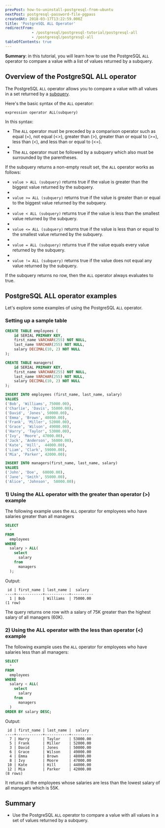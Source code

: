 ```yaml
---
prevPost: how-to-uninstall-postgresql-from-ubuntu
nextPost: postgresql-password-file-pgpass
createdAt: 2018-03-17T13:22:59.000Z
title: 'PostgreSQL ALL Operator'
redirectFrom: 
            - /postgresql/postgresql-tutorial/postgresql-all
            - /postgresql/postgresql-all
tableOfContents: true
---
```



**Summary**: in this tutorial, you will learn how to use the PostgreSQL `ALL` operator to compare a value with a list of values returned by a subquery.

## Overview of the PostgreSQL ALL operator

The PostgreSQL `ALL` operator allows you to compare a value with all values in a set returned by a [subquery](/postgresql/postgresql-subquery).

Here's the basic syntax of the `ALL` operator:

```
expression operator ALL(subquery)
```

In this syntax:

- The `ALL` operator must be preceded by a comparison operator such as equal (=), not equal (&lt;>), greater than (>), greater than or equal to (>=), less than (&lt;), and less than or equal to (&lt;=).
-
- The `ALL` operator must be followed by a subquery which also must be surrounded by the parentheses.

If the subquery returns a non-empty result set, the `ALL` operator works as follows:

- `value > ALL (subquery)` returns true if the value is greater than the biggest value returned by the subquery.
-
- `value >= ALL (subquery)` returns true if the value is greater than or equal to the biggest value returned by the subquery.
-
- `value < ALL (subquery)` returns true if the value is less than the smallest value returned by the subquery.
-
- `value <= ALL (subquery)` returns true if the value is less than or equal to the smallest value returned by the subquery.
-
- `value = ALL (subquery)` returns true if the value equals every value returned by the subquery.
-
- `value != ALL (subquery)` returns true if the value does not equal any value returned by the subquery.

If the subquery returns no row, then the `ALL` operator always evaluates to true.

## PostgreSQL ALL operator examples

Let's explore some examples of using the PostgreSQL `ALL` operator.

### Setting up a sample table

```sql
CREATE TABLE employees (
    id SERIAL PRIMARY KEY,
    first_name VARCHAR(255) NOT NULL,
    last_name VARCHAR(255) NOT NULL,
    salary DECIMAL(10, 2) NOT NULL
);

CREATE TABLE managers(
    id SERIAL PRIMARY KEY,
    first_name VARCHAR(255) NOT NULL,
    last_name VARCHAR(255) NOT NULL,
    salary DECIMAL(10, 2) NOT NULL
);

INSERT INTO employees (first_name, last_name, salary)
VALUES
('Bob', 'Williams', 75000.00),
('Charlie', 'Davis', 55000.00),
('David', 'Jones', 50000.00),
('Emma', 'Brown', 48000.00),
('Frank', 'Miller', 52000.00),
('Grace', 'Wilson', 49000.00),
('Harry', 'Taylor', 53000.00),
('Ivy', 'Moore', 47000.00),
('Jack', 'Anderson', 56000.00),
('Kate', 'Hill',  44000.00),
('Liam', 'Clark', 59000.00),
('Mia', 'Parker', 42000.00);

INSERT INTO managers(first_name, last_name, salary)
VALUES
('John', 'Doe',  60000.00),
('Jane', 'Smith', 55000.00),
('Alice', 'Johnson',  58000.00);
```

### 1) Using the ALL operator with the greater than operator (>) example

The following example uses the `ALL` operator for employees who have salaries greater than all managers

```sql
SELECT
  *
FROM
  employees
WHERE
  salary > ALL(
    select
      salary
    from
      managers
  );
```

Output:

```
 id | first_name | last_name |  salary
----+------------+-----------+----------
  1 | Bob        | Williams  | 75000.00
(1 row)
```

The query returns one row with a salary of 75K greater than the highest salary of all managers (60K).

### 2) Using the ALL operator with the less than operator (&lt;) example

The following example uses the `ALL` operator for employees who have salaries less than all managers:

```sql
SELECT
  *
FROM
  employees
WHERE
  salary < ALL(
    select
      salary
    from
      managers
  )
ORDER BY salary DESC;
```

Output:

```
 id | first_name | last_name |  salary
----+------------+-----------+----------
  7 | Harry      | Taylor    | 53000.00
  5 | Frank      | Miller    | 52000.00
  3 | David      | Jones     | 50000.00
  6 | Grace      | Wilson    | 49000.00
  4 | Emma       | Brown     | 48000.00
  8 | Ivy        | Moore     | 47000.00
 10 | Kate       | Hill      | 44000.00
 12 | Mia        | Parker    | 42000.00
(8 rows)
```

It returns all the employees whose salaries are less than the lowest salary of all managers which is 55K.

## Summary

- Use the PostgreSQL `ALL` operator to compare a value with all values in a set of values returned by a subquery.
